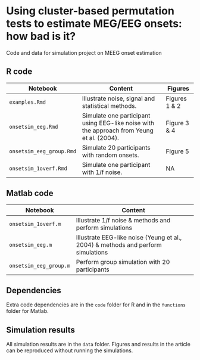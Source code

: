 # Using cluster-based permutation tests to estimate MEG/EEG onsets: how bad is it?

Code and data for simulation project on MEEG onset estimation

## R code 
| Notebook | Content | Figures |
| ----- | ----- | ----- |
|`examples.Rmd`| Illustrate noise, signal and statistical methods.| Figures 1 & 2 |
|`onsetsim_eeg.Rmd`| Simulate one participant using EEG-like noise with the approach from Yeung et al. (2004).| Figure 3 & 4 |
|`onsetsim_eeg_group.Rmd`| Simulate 20 participants with random onsets.| Figure 5 |
|`onsetsim_1overf.Rmd`| Simulate one participant with 1/f noise.| NA |

## Matlab code
| Notebook | Content |
| ----- | ----- |
|`onsetsim_1overf.m`| Illustrate 1/f noise & methods and perform simulations|
|`onsetsim_eeg.m`| Illustrate EEG-like noise (Yeung et al., 2004) & methods and perform simulations|
|`onsetsim_eeg_group.m`| Perform group simulation with 20 participants|

## Dependencies

Extra code dependencies are in the `code` folder for R and in the `functions` folder for Matlab.

## Simulation results

All simulation results are in the `data` folder. Figures and results in the article can be reproduced without running the simulations.